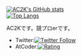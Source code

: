 
[![AC2K's GitHub stats](https://github-readme-stats.vercel.app/api?username=AC2-K)](https://github.com/anuraghazra/github-readme-stats)\
[![Top Langs](https://github-readme-stats.vercel.app/api/top-langs/?username=AC2-K&layout=compact)](https://github.com/anuraghazra/github-readme-stats)

AC2Kです。競プロerです。
- Twitter:[![Twitter Follow](https://img.shields.io/twitter/follow/ac2000_cp?style=social)](https://twitter.com/ac2000_cp) <br>
- AtCoder:[![Rating](https://badgen.org/img/atcoder/AC2K/rating/algorithm?style=plastic)](https://atcoder.jp/users/AC2K?contestType=algo)

